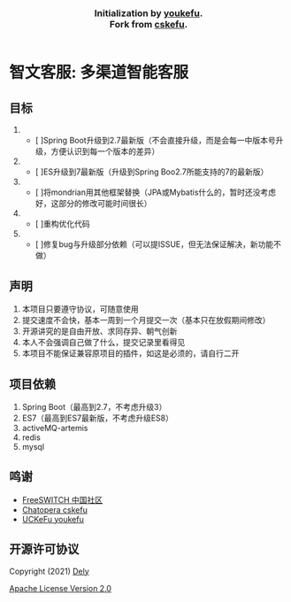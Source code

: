 <h3 style="text-align: center">
  <b>
  Initialization by <a href="https://github.com/zhangyanbo2007/youkefu">youkefu</a>.</br>
  Fork from
  <a href="https://github.com/chatopera/cskefu/tree/springboot2.x">cskefu</a>.
  </b>
</h3>

~~~
~~~

# 智文客服: 多渠道智能客服
## 目标
1. - [ ]Spring Boot升级到2.7最新版（不会直接升级，而是会每一中版本号升级，方便认识到每一个版本的差异）
2. - [ ]ES升级到7最新版（升级到Spring Boo2.7所能支持的7的最新版）
3. - [ ]将mondrian用其他框架替换（JPA或Mybatis什么的，暂时还没考虑好，这部分的修改可能时间很长）
4. - [ ]重构优化代码
5. - [ ]修复bug与升级部分依赖（可以提ISSUE，但无法保证解决，新功能不做）


## 声明
1. 本项目只要遵守协议，可随意使用
2. 提交速度不会快，基本一周到一个月提交一次（基本只在放假期间修改）
3. 开源讲究的是自由开放、求同存异、朝气创新
4. 本人不会强调自己做了什么，提交记录里看得见
5. 本项目不能保证兼容原项目的插件，如这是必须的，请自行二开

## 项目依赖
1. Spring Boot（最高到2.7，不考虑升级3）
2. ES7（最高到ES7最新版，不考虑升级ES8）
3. activeMQ-artemis
4. redis
5. mysql

## 鸣谢
* [FreeSWITCH 中国社区](http://www.freeswitch.org.cn/)
* [Chatopera cskefu](https://www.chatopera.com/)
* [UCKeFu youkefu](http://www.youkefu.cn/)

## 开源许可协议
Copyright (2021) <a href="https://github.com/dph5199278/" target="_blank">Dely</a>

[Apache License Version 2.0](https://github.com/dph5199278/wit/blob/master/LICENSE)
